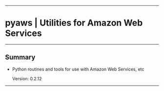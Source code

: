 * * *
# pyaws | Utilities for Amazon Web Services
* * *

## Summary

* Python routines and tools for use with Amazon Web Services, etc

  Version: 0.2.12

* * *
